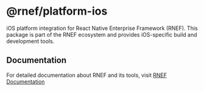 # @rnef/platform-ios

iOS platform integration for React Native Enterprise Framework (RNEF). This package is part of the RNEF ecosystem and provides iOS-specific build and development tools.

## Documentation

For detailed documentation about RNEF and its tools, visit [RNEF Documentation](https://rnef.vercel.app)
